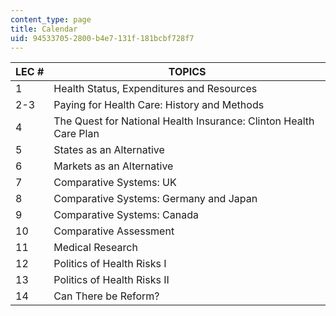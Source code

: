 ```yaml
---
content_type: page
title: Calendar
uid: 94533705-2800-b4e7-131f-181bcbf728f7
---
```


| LEC # | TOPICS |
| --- | --- |
| 1 | Health Status, Expenditures and Resources |
| 2-3 | Paying for Health Care: History and Methods |
| 4 | The Quest for National Health Insurance: Clinton Health Care Plan |
| 5 | States as an Alternative |
| 6 | Markets as an Alternative |
| 7 | Comparative Systems: UK |
| 8 | Comparative Systems: Germany and Japan |
| 9 | Comparative Systems: Canada |
| 10 | Comparative Assessment |
| 11 | Medical Research |
| 12 | Politics of Health Risks I |
| 13 | Politics of Health Risks II |
| 14 | Can There be Reform?